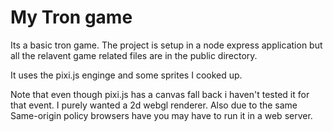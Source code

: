 # My Tron game
Its a basic tron game.
The project is setup in a node express application but all the relavent game related files are in the public directory.

It uses the pixi.js enginge and some sprites I cooked up.

Note that even though pixi.js has a canvas fall back i haven't tested it for that event. I purely wanted a 2d webgl renderer.
Also due to the same Same-origin policy browsers have you may have to run it in a web server.
